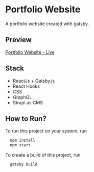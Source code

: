 # Portfolio Website

A portfolio website created with gatsby.

## Preview

[Portfolio Website - Live](https://portfoliowebsite-gatsby-dk.netlify.app/)

## Stack

- ReactJs + Gatsby.js
- React Hooks
- CSS
- GraphQL
- Strapi as CMS

## How to Run?

To run this project on your system, run

```bash
  npm install
  npm start
```

To create a build of this project, run

```bash
  gatsby build
```
